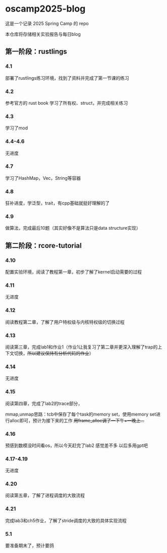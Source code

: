 # oscamp2025-blog

这是一个记录 2025 Spring Camp 的 repo

本仓库将存储相关实验报告与每日blog

## 第一阶段：rustlings

### 4.1

部署了rustlings练习环境，找到了资料并完成了第一节课的练习

### 4.2

参考官方的 rust book 学习了所有权、struct，并完成相关练习

### 4.3

学习了mod

### 4.4-4.6

无进度

### 4.7

学习了HashMap，Vec，String等容器

### 4.8

狂补进度，学泛型，trait，有cpp基础就挺好理解的了

### 4.9

做算法，完成最后10题（其实好像不是算法只是data structure实现）

## 第二阶段：rcore-tutorial

### 4.10

配置实验环境，阅读了教程第一章，初步了解了kernel启动需要的过程

### 4.11

无进度

### 4.12

阅读教程第二章，了解了用户特权级与内核特权级的切换过程

### 4.13

阅读第三章，完成lab1和作业1（作业1让我复习了第二章并更深入理解了trap的上下文切换，~~所以建议保持有分析代码的作业~~）

### 4.14

无进度

### 4.15

阅读第四章，完成了lab2的trace部分，

mmap,unmap思路：tcb中保存了每个task的memory set，使用memory set进行alloc即可，预计为接下来的工作
~~用frame_alloc调了一下午+一晚上...~~

### 4.16

预感到数模没时间看os，所以今天赶完了lab2 感觉差不多 以后多用gpt吧

### 4.17-4.19

无进度

### 4.20

阅读第五章，了解了进程调度的大致流程

### 4.21

完成lab3和ch5作业，了解了stride调度的大致的具体实现流程

### 5.1

要准备期末了，预计要鸽
